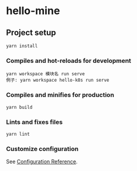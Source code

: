 # hello-mine

## Project setup
```
yarn install
```

### Compiles and hot-reloads for development
```
yarn workspace 模块名 run serve
例子: yarn workspace hello-k8s run serve
```

### Compiles and minifies for production
```
yarn build
```

### Lints and fixes files
```
yarn lint
```

### Customize configuration
See [Configuration Reference](https://cli.vuejs.org/config/).
